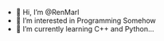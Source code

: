- 👋 Hi, I’m @RenMarl
- 👀 I’m interested in Programming Somehow
- 🌱 I’m currently learning C++ and Python...


<!---
RenMarl/RenMarl is a ✨ special ✨ repository because its `README.md` (this file) appears on your GitHub profile.
You can click the Preview link to take a look at your changes.
--->
